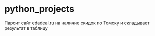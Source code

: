 # python_projects
Парсит сайт edadeal.ru на наличие скидок по Томску и складывает результат в таблицу
